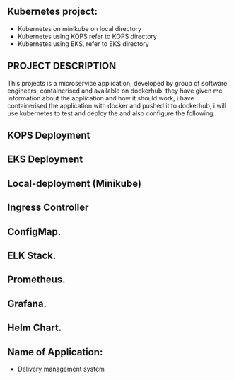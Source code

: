 ## Kubernetes project:
- Kubernetes on minikube on local directory
- Kubernetes using KOPS refer to KOPS directory
- Kubernetes using EKS, refer to EKS directory

## PROJECT DESCRIPTION
This projects is a microservice application, developed by group of software engineers, containerised and available on dockerhub.
they have given me information about the application and how it should work, i have containerised the application with docker and pushed it to dockerhub, i will use kubernetes to test and deploy the and also configure the following..

## KOPS Deployment

## EKS Deployment

## Local-deployment (Minikube)

## Ingress Controller

## ConfigMap.

## ELK Stack.

## Prometheus.

## Grafana.

## Helm Chart.

## Name of Application:
- Delivery management system


